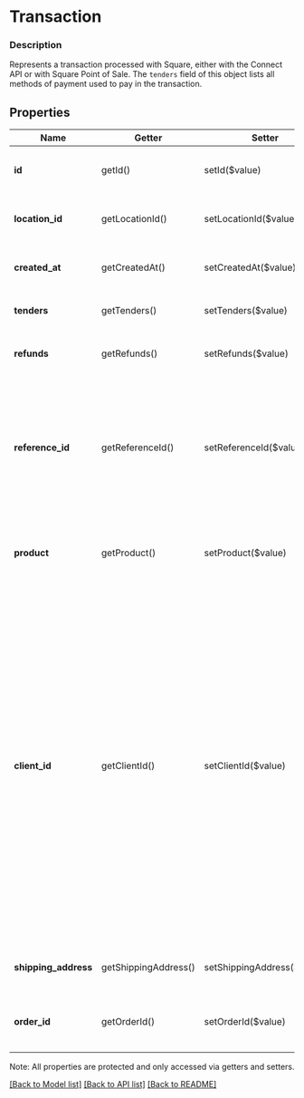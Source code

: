 # Transaction

### Description

Represents a transaction processed with Square, either with the Connect API or with Square Point of Sale.  The `tenders` field of this object lists all methods of payment used to pay in the transaction.

## Properties
Name | Getter | Setter | Type | Description | Notes
------------ | ------------- | ------------- | ------------- | ------------- | -------------
**id** | getId() | setId($value) | **string** | The transaction&#39;s unique ID, issued by Square payments servers. | [optional] 
**location_id** | getLocationId() | setLocationId($value) | **string** | The ID of the transaction&#39;s associated location. | [optional] 
**created_at** | getCreatedAt() | setCreatedAt($value) | **string** | The time when the transaction was created, in RFC 3339 format. | [optional] 
**tenders** | getTenders() | setTenders($value) | [**\SquareConnect\Model\Tender[]**](Tender.md) | The tenders used to pay in the transaction. | [optional] 
**refunds** | getRefunds() | setRefunds($value) | [**\SquareConnect\Model\Refund[]**](Refund.md) | Refunds that have been applied to any tender in the transaction. | [optional] 
**reference_id** | getReferenceId() | setReferenceId($value) | **string** | If the transaction was created with the [Charge](#endpoint-charge) endpoint, this value is the same as the value provided for the &#x60;reference_id&#x60; parameter in the request to that endpoint. Otherwise, it is not set. | [optional] 
**product** | getProduct() | setProduct($value) | **string** | The Square product that processed the transaction. See [TransactionProduct](#type-transactionproduct) for possible values | [optional] 
**client_id** | getClientId() | setClientId($value) | **string** | If the transaction was created in the Square Point of Sale app, this value is the ID generated for the transaction by Square Point of Sale.  This ID has no relationship to the transaction&#39;s canonical &#x60;id&#x60;, which is generated by Square&#39;s backend servers. This value is generated for bookkeeping purposes, in case the transaction cannot immediately be completed (for example, if the transaction is processed in offline mode).  It is not currently possible with the Connect API to perform a transaction lookup by this value. | [optional] 
**shipping_address** | getShippingAddress() | setShippingAddress($value) | [**\SquareConnect\Model\Address**](Address.md) | The shipping address provided in the request, if any. | [optional] 
**order_id** | getOrderId() | setOrderId($value) | **string** | The order_id is an identifier for the order associated with this transaction, if any. | [optional] 

Note: All properties are protected and only accessed via getters and setters.

[[Back to Model list]](../../README.md#documentation-for-models) [[Back to API list]](../../README.md#documentation-for-api-endpoints) [[Back to README]](../../README.md)

